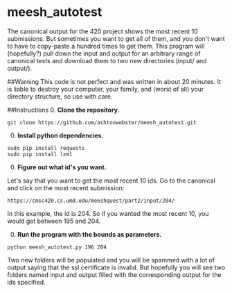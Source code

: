 # meesh_autotest

The canonical output for the 420 project shows the most recent 10 submissions.  But sometimes you want to get all of them,
and you don't want to have to copy-paste a hundred times to get them.  This program will (hopefully?) pull down the
input and output for an arbitrary range of canonical tests and download them to two new directories (input/ and output/).

##Warning
This code is not perfect and was written in about 20 minutes.  It is liable to destroy your computer, your family, and (worst of
all) your directory structure, so use with care.

##Instructions
0. **Clone the repository.**

  `git clone https://github.com/ashtonwebster/meesh_autotest.git`

0. **Install python dependencies.**
  ```
  sudo pip install requests
  sudo pip install lxml
  ```
0. **Figure out what id's you want.**

  Let's say that you want to get the most recent 10 ids.  Go to the canonical and click on the most recent submission:

    https://cmsc420.cs.umd.edu/meeshquest/part2/input/204/

  In this example, the id is 204.  So if you wanted the most recent 10, you would get between 195 and 204.

0. **Run the program with the bounds as parameters.**

  `python meesh_autotest.py 196 204`

  Two new folders will be populated and you will be spammed with a lot of output saying that the ssl certificate is invalid. 
But hopefully you will see two folders named input and output filled with the corresponding output for the ids specified.
